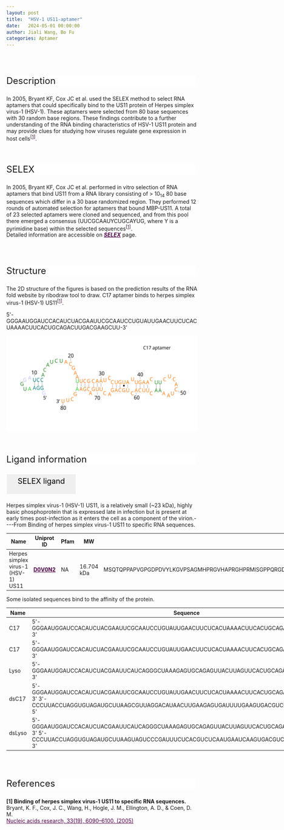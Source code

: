 ```yaml
---
layout: post
title:  "HSV-1 US11-aptamer"
date:   2024-05-01 00:00:00
author: Jiali Wang, Bo Fu
categories: Aptamer
---
```

<!--p style="font-size: 24px"><strong>Keywords: </strong> <br/></p>
<font ><strong>small molecule, Synthetic, dyes, PubChem CID 25863</strong></font >
<br /-->

<html>
<head>
  <title>横向排列的点击按钮</title>
  <style>
    /* 按钮容器样式 */
    .button-container {
      display: flex;
      justify-content: left;
      align-items: center;
      height: 50px;
    }
    /* 按钮样式 */
    .button {
      display: block;
      padding: 10px;
      font-size:24px;
      margin-right: 10px;
      text-align: center;
      background-color: #ffffff;
      color: #520049;
      text-decoration: none;
      border: 1px solid #520049;
      border-radius: 5px;
    }
    /* 鼠标悬停样式 */
    .button:hover {
      background-color: #c9c5c5;
      cursor: pointer;
    }
  </style>
</head>
</html>

<html lang="zh-cn">
<head>
<meta charset="utf-8"> 
<style>
  .header_box {
    display: block;
    font-size: 24px;
    background-color: #ffffff;
    text-decoration: none;
    border-radius: 1px;
    width: 500px;
    border-width: 1px 1px 2px 1px;
    border-color: #ffffff #ffffff #ffffff #ffffff;
}
.blowheader_box{
    display: block;
      padding: 6px;
      font-size:20px;
      margin-right: 10px;
      text-align: center;
      background-color: #efefef;
      color: #000000;
      text-decoration: none;
      border: 1px solid #ffffff;
      border-radius: 1px;
      width:170px;
      height:40px;
  }
  .box_style{
    background: #ffffff;
  }
  blockquote {
  margin: 0 0 0px;
  }
</style>
</head>
<br>
<br>


<font ><p class="header_box" id="description">Description</p></font>
<font >In 2005, Bryant KF, Cox JC et al. used the SELEX method to select RNA aptamers that could specifically bind to the US11 protein of Herpes simplex virus-1 (HSV-1). These aptamers were selected from 80 base sequences with 30 random base regions. These findings contribute to a further understanding of the RNA binding characteristics of HSV-1 US11 protein and may provide clues for studying how viruses regulate gene expression in host cells<sup>[<a href="#ref1" style="color:#520049">1</a>]</sup>.<br></font>
<br>
<br>


<p class="header_box" id="SELEX">SELEX</p>
<p>In 2005, Bryant KF, Cox JC et al. performed in vitro selection of RNA aptamers that bind US11 from a RNA library consisting of > 10<sub>14</sub> 80 base sequences which differ in a 30 base randomized region. They performed 12 rounds of automated selection for aptamers that bound MBP-US11. A total of 23 selected aptamers were cloned and sequenced, and from this pool there emerged a consensus (UUCGCAAUYCUGCAYUG, where Y is a pyrimidine base) within the selected sequences<sup>[<a href="#ref1" style="color:#520049">1</a>]</sup>.<br>
Detailed information are accessible on <a href="{{ site.url }}{{ site.baseurl }}/SELEX" target="_blank" style="color:#520049"><b><i>SELEX</i></b></a> page.</p>
<br>
<br>


<p class="header_box" id="Structure">Structure</p>
<font>The 2D structure of the figures is based on the prediction results of the RNA fold website by ribodraw tool to draw. C17 aptamer binds to herpes simplex virus-1 (HSV-1) US11<sup>[<a href="#ref1" style="color:#520049">1</a>]</sup>.<br></font>
<font><p>5'-GGGAAUGGAUCCACAUCUACGAAUUCGCAAUCCUGUAUUGAACUUCUCACUAAAACUUCACUGCAGACUUGACGAAGCUU-3'</p></font>
<img src="/images/2D/C17_aptamer_2D.svg" alt="drawing" style="width:800px;display:block;margin:0 auto;border-radius:0;" class="img-responsive">
<div style="display: flex; justify-content: center;">   
</div>
<br>
<br>



<font ><p class="header_box" id="ligand-information">Ligand information</p></font>  

<p class="blowheader_box">SELEX ligand</p>
<font>Herpes simplex virus-1 (HSV-1) US11, is a relatively small (~23 kDa), highly basic phosphoprotein that is expressed late in infection but is present at early times post-infection as it enters the cell as a component of the virion.----From Binding of herpes simplex virus-1 US11 to specific RNA sequences.</font>
<br>
<table class="table table-bordered" style="table-layout:fixed;width:1000px;margin-left:auto;margin-right:auto;" >
  <thead>
      <tr>
        <th onclick="sortTable(0)">Name</th>
        <th onclick="sortTable(1)">Uniprot ID</th>
        <th onclick="sortTable(2)">Pfam</th>
        <th onclick="sortTable(3)">MW</th>
        <th onclick="sortTable(4)">Amino acids sequences</th>
        <th onclick="sortTable(5)">PDB</th>
        <th onclick="sortTable(6)">Gene ID</th>
      </tr>
  </thead>
    <tbody>
      <tr>
        <td name="td0">Herpes simplex virus-1 (HSV-1) US11</td>
        <td name="td1"><a href="https://www.uniprot.org/uniprotkb/D0V0N2/entry" target="_blank" style="color:#520049"><b>D0V0N2</b></a></td>
        <td name="td2">NA</td>
        <td name="td3">16.704 kDa</td>
        <td name="td4">MSQTQPPAPVGPGDPDVYLKGVPSAGMHPRGVHAPRGHPRMISGPPQRGDNDQAAGQCGDSGLLRVGADTTISKPSEAVRPPTIPRTPRVPREPRVPRPPREPREPRVPRAPRDPRVPRDPRDPRQPREPRPPREPRTPRTPREPRTARGSV</td>
        <td name="td5">NA</td>
        <td name="td6"><a href="https://www.ncbi.nlm.nih.gov/nuccore/AY832929.1" target="_blank" style="color:#520049"><b>AY832929.1</b></a></td>
      </tr>
	  </tbody>
  </table>
<font>Some isolated sequences bind to the affinity of the protein.</font>
<br>
<table class="table table-bordered" style="table-layout:fixed;width:1000px;margin-left:auto;margin-right:auto;" >
  <thead>
      <tr>
        <th onclick="sortTable(0)">Name</th>
        <th onclick="sortTable(1)">Sequence</th>
        <th onclick="sortTable(2)">Ligand</th>
        <th onclick="sortTable(3)">Affinity</th>
      </tr>
  </thead>
    <tbody>
      <tr>
      <td name="td0">C17</td>
      <td name="td1">5'-GGGAAUGGAUCCACAUCUACGAAUUCGCAAUCCUGUAUUGAACUUCUCACUAAAACUUCACUGCAGACUUGACGAAGCUU-3'</td>
      <td name="td2">US11</td>
      <td name="td3">70nM</td>
    </tr>
     <tr>
      <td name="td0">C17</td>
      <td name="td1">5'-GGGAAUGGAUCCACAUCUACGAAUUCGCAAUCCUGUAUUGAACUUCUCACUAAAACUUCACUGCAGACUUGACGAAGCUU-3'</td>
      <td name="td2">US11-RBD</td>
      <td name="td3">220±60nM</td>
    </tr>
     <tr>
      <td name="td0">Lyso</td>
      <td name="td1">5'-GGGAAUGGAUCCACAUCUACGAAUUCAUCAGGGCUAAAGAGUGCAGAGUUACUUAGUUCACUGCAGACUUGACGAAGCUU-3'</td>
      <td name="td2">US12-RBD</td>
      <td name="td3">No binding detected</td>
    </tr>
     <tr>
      <td name="td0">dsC17</td>
      <td name="td1">5'-GGGAAUGGAUCCACAUCUACGAAUUCGCAAUCCUGUAUUGAACUUCUCACUAAAACUUCACUGCAGACUUGACGAAGCUU-3'
3'-CCCUUACCUAGGUGUAGAUGCUUAAGCGUUAGGACAUAACUUGAAGAGUGAUUUUGAAGUGACGUCUGAACUGCUUCGAA-5'</td>
      <td name="td2">US13-RBD</td>
      <td name="td3">1400±170nM</td>
    </tr>
     <tr>
      <td name="td0">dsLyso</td>
      <td name="td1">5'-GGGAAUGGAUCCACAUCUACGAAUUCAUCAGGGCUAAAGAGUGCAGAGUUACUUAGUUCACUGCAGACUUGACGAAGCUU-3'
5'-CCCUUACCUAGGUGUAGAUGCUUAAGUAGUCCCGAUUUCUCACGUCUCAAUGAAUCAAGUGACGUCUGAACUGCUUCGAA-3'</td>
      <td name="td2">US14-RBD</td>
      <td name="td3">1200±200nM</td>
    </tr>
	</tbody>
  </table>
<br>
<br>


<p class="header_box" id="references">References</p>
                
<a id="ref1"></a><font><strong>[1] Binding of herpes simplex virus-1 US11 to specific RNA sequences.</strong></font><br />
Bryant, K. F., Cox, J. C., Wang, H., Hogle, J. M., Ellington, A. D., & Coen, D. M.<br />
<a href="https://pubmed.ncbi.nlm.nih.gov/16246910/" target="_blank" style="color:#520049" >Nucleic acids research, 33(19), 6090–6100. (2005)</a>
<br/>